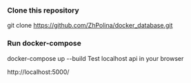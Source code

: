 ### Clone this repository

git clone https://github.com/ZhPolina/docker_database.git
### Run docker-compose

docker-compose up --build
Test localhost api in your browser

http://localhost:5000/
